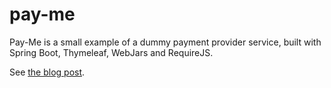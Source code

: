 # pay-me

Pay-Me is a small example of a dummy payment provider service, built with
Spring Boot, Thymeleaf, WebJars and RequireJS.

See [the blog post](http://jstaffans.github.io/2015/03/16/spring-boot.html).
